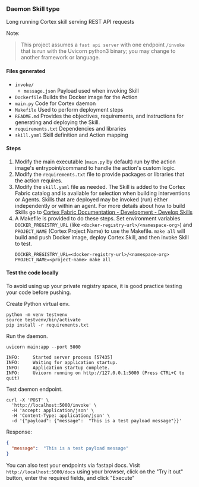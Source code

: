 ### Daemon Skill type

Long running Cortex skill serving REST API requests

Note:
> This project assumes a `fast api server` with one endpoint `/invoke` that is run with the Uvicorn python3 binary; you may change to another framework or language.


#### Files generated
* `invoke/`
  * `message.json` Payload used when invoking Skill
* `Dockerfile` Builds the Docker image for the Action
* `main.py` Code for Cortex daemon
* `Makefile` Used to perform deployment steps
* `README.md` Provides the objectives, requirements, and instructions for generating and deploying the Skill.
* `requirements.txt` Dependencies and libraries
* `skill.yaml` Skill definition and Action mapping

#### Steps

1. Modify the main executable (`main.py` by default) run by the action image's entrypoint/command to handle the action's custom logic.
2. Modify the `requirements.txt` file to provide packages or libraries that the action requires.
3. Modify the `skill.yaml` file as needed. The Skill is added to the Cortex Fabric catalog and is available for selection when building interventions or Agents. Skills that are deployed may be invoked (run) either independently or within an agent. For more details about how to build Skills go to [Cortex Fabric Documentation - Development - Develop Skills](https://cognitivescale.github.io/cortex-fabric/docs/build-skills/define-skills)
4. A Makefile is provided to do these steps. Set environment variables `DOCKER_PREGISTRY_URL` (like `<docker-registry-url>/<namespace-org>`) and `PROJECT_NAME` (Cortex Project Name) to use the Makefile.
   `make all` will build and push Docker image, deploy Cortex Skill, and then invoke Skill to test.
   ```text
   DOCKER_PREGISTRY_URL=<docker-registry-url>/<namespace-org> PROJECT_NAME=<project-name> make all
   ```

#### Test the code locally

To avoid using up your private registry space, it is good practice testing your code before pushing.

Create Python virtual env.
```shell
python -m venv testvenv
source testvenv/bin/activate
pip install -r requirements.txt
```

Run the daemon.
```shell
uvicorn main:app --port 5000

INFO:     Started server process [57435]
INFO:     Waiting for application startup.
INFO:     Application startup complete.
INFO:     Uvicorn running on http://127.0.0.1:5000 (Press CTRL+C to quit)
```

Test daemon endpoint.
```shell
curl -X 'POST' \
  'http://localhost:5000/invoke' \
  -H 'accept: application/json' \
  -H 'Content-Type: application/json' \
  -d '{"payload": {"message":  "This is a test payload message"}}'
````

Response:
```json
{
  "message":  "This is a test payload message"
}
```

You can also test your endpoints via fastapi docs. Visit `http://localhost:5000/docs` using your browser, click on the "Try it out" button, enter the required fields, and click "Execute"
